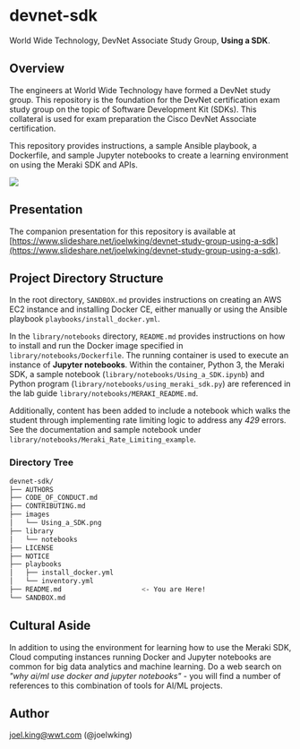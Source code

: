 # devnet-sdk
World Wide Technology, DevNet Associate Study Group, **Using a SDK**.

## Overview
The engineers at World Wide Technology have formed a DevNet study group. This repository is the foundation for the DevNet certification exam study group on the topic of Software Development Kit (SDKs).  This collateral is used for exam preparation the Cisco DevNet Associate certification.

This repository provides instructions, a sample Ansible playbook, a Dockerfile, and sample Jupyter notebooks to create a learning environment on using the Meraki SDK and APIs. 

![](images/Using_a_SDK.png)

## Presentation

The companion presentation for this repository is available at [https://www.slideshare.net/joelwking/devnet-study-group-using-a-sdk](https://www.slideshare.net/joelwking/devnet-study-group-using-a-sdk).

## Project Directory Structure

In the root directory, `SANDBOX.md`  provides instructions on creating an AWS EC2 instance and installing Docker CE, either manually or using the Ansible playbook `playbooks/install_docker.yml`.

In the `library/notebooks` directory, `README.md` provides instructions on how to install and run the Docker image specified in `library/notebooks/Dockerfile`. The running container is used to execute an instance of **Jupyter notebooks**.  Within the container, Python 3, the Meraki SDK, a sample notebook (`library/notebooks/Using_a_SDK.ipynb`) and Python program (`library/notebooks/using_meraki_sdk.py`) are referenced in the lab guide `library/notebooks/MERAKI_README.md`.

Additionally, content has been added to include a notebook which walks the student through implementing rate limiting logic to address any *429* errors. See the documentation and sample notebook under `library/notebooks/Meraki_Rate_Limiting_example`.

### Directory Tree

```bash
devnet-sdk/
├── AUTHORS
├── CODE_OF_CONDUCT.md
├── CONTRIBUTING.md
├── images
│   └── Using_a_SDK.png
├── library
│   └── notebooks
├── LICENSE
├── NOTICE
├── playbooks
│   ├── install_docker.yml
│   └── inventory.yml
├── README.md                    <- You are Here!
└── SANDBOX.md
```

## Cultural Aside
In addition to using the environment for learning how to use the Meraki SDK, Cloud computing instances running Docker and Jupyter notebooks are common for big data analytics and machine learning. Do a web search on *"why ai/ml use docker and jupyter notebooks"* - you will find a number of references to this combination of tools for AI/ML projects.

## Author
joel.king@wwt.com (@joelwking)
